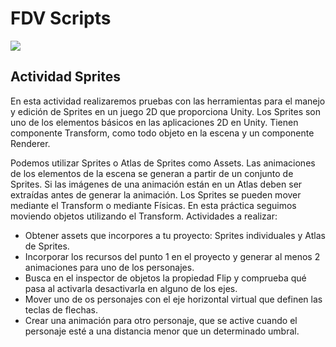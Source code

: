 # FDV Scripts

![](gif.gif)

## Actividad Sprites
En esta actividad realizaremos pruebas con las herramientas para el manejo y edición de Sprites en un juego 2D que proporciona Unity. Los Sprites son uno de los elementos básicos en las aplicaciones 2D en Unity. Tienen componente Transform, como todo objeto en la escena y un componente Renderer.

Podemos utilizar Sprites o Atlas de Sprites como Assets.
Las animaciones de los elementos de la escena se generan a partir de un conjunto de Sprites. Si las imágenes de una animación están en un Atlas deben ser extraídas antes de generar la animación.
Los Sprites se pueden mover mediante el Transform o mediante Físicas. En esta práctica seguimos moviendo objetos utilizando el Transform.
Actividades a realizar:

- Obtener assets que incorpores a tu proyecto: Sprites individuales y Atlas de Sprites.
- Incorporar los recursos del punto 1 en el proyecto y generar al menos 2 animaciones para uno de los personajes.
- Busca en el inspector de objetos la propiedad Flip y comprueba qué pasa al activarla desactivarla en alguno de los ejes.
- Mover uno de os personajes con el eje horizontal virtual que definen las teclas de flechas.
- Crear una animación para otro personaje, que se active cuando el personaje esté a una distancia menor que un determinado umbral.
